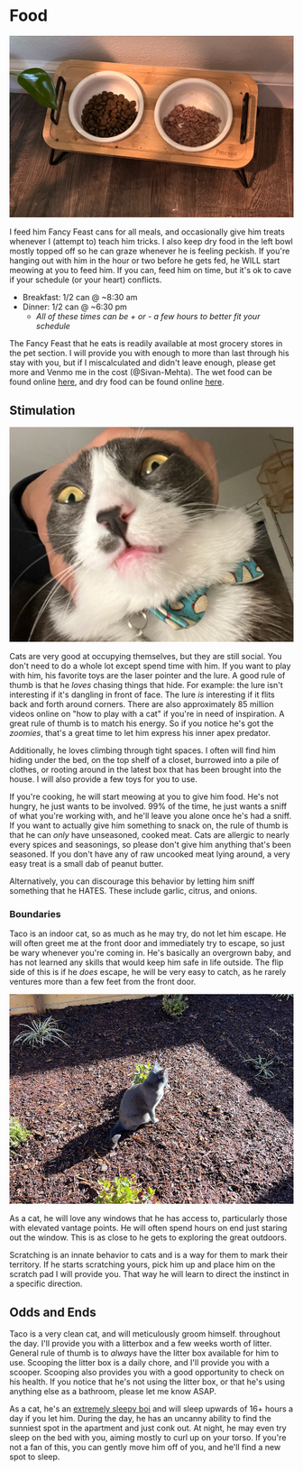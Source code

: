 # Food

![](food-bowls.png)

I feed him Fancy Feast cans for all meals, and occasionally give him treats whenever I (attempt to) teach him tricks. I also keep dry food in the left bowl mostly topped off so he can graze whenever he is feeling peckish. If you're hanging out with him in the hour or two before he gets fed, he WILL start meowing at you to feed him. If you can, feed him on time, but it's ok to cave if your schedule (or your heart) conflicts.

- Breakfast: 1/2 can @ ~8:30 am
- Dinner: 1/2 can @ ~6:30 pm
  - *All of these times can be + or - a few hours to better fit your schedule*

The Fancy Feast that he eats is readily available at most grocery stores in the pet section. I will provide you with enough to more than last through his stay with you, but if I miscalculated and didn't leave enough, please get more and Venmo me in the cost (@Sivan-Mehta). The wet food can be found online [here](https://www.fredmeyer.com/p/purina-fancy-feast-seafood-grilled-collection-wet-cat-food-variety-pack/0005000057546?fulfillment=PICKUP&searchType=default_search), and dry food can be found online [here](https://www.fredmeyer.com/p/blue-buffalo-wilderness-high-protein-natural-salmon-adult-dry-cat-food/0084024313060?fulfillment=PICKUP&searchType=default_search).

## Stimulation

![](lol.png)

Cats are very good at occupying themselves, but they are still social. You don't need to do a whole lot except spend time with him. If you want to play with him, his favorite toys are the laser pointer and the lure. A good rule of thumb is that he _loves_ chasing things that hide. For example: the lure isn't interesting if it's dangling in front of face. The lure _is_ interesting if it flits back and forth around corners. There are also approximately 85 million videos online on "how to play with a cat" if you're in need of inspiration. A great rule of thumb is to match his energy. So if you notice he's got the _zoomies_, that's a great time to let him express his inner apex predator.

Additionally, he loves climbing through tight spaces. I often will find him hiding under the bed, on the top shelf of a closet, burrowed into a pile of clothes, or rooting around in the latest box that has been brought into the house. I will also provide a few toys for you to use.

If you're cooking, he will start meowing at you to give him food. He's not hungry, he just wants to be involved. 99% of the time, he just wants a sniff of what you're working with, and he'll leave you alone once he's had a sniff. If you want to actually give him something to snack on, the rule of thumb is that he can _only_ have unseasoned, cooked meat. Cats are allergic to nearly every spices and seasonings, so please don't give him anything that's been seasoned. If you don't have any of raw uncooked meat lying around, a very easy treat is a small dab of peanut butter.

Alternatively, you can discourage this behavior by letting him sniff something that he HATES. These include garlic, citrus, and onions.

### Boundaries

Taco is an indoor cat, so as much as he may try, do not let him escape. He will often greet me at the front door and immediately try to escape, so just be wary whenever you're coming in. He's basically an overgrown baby, and has not learned any skills that would keep him safe in life outside. The flip side of this is if he *does* escape, he will be very easy to catch, as he rarely ventures more than a few feet from the front door.

![](taco-in-the-yard.png "'everything the light touches is my kingdom' - Taco")

As a cat, he will love any windows that he has access to, particularly those with elevated vantage points. He will often spend hours on end just staring out the window. This is as close to he gets to exploring the great outdoors.

Scratching is an innate behavior to cats and is a way for them to mark their territory. If he starts scratching yours, pick him up and place him on the scratch pad I will provide you. That way he will learn to direct the instinct in a specific direction.

## Odds and Ends

Taco is a very clean cat, and will meticulously groom himself. throughout the day. I'll provide you with a litterbox and a few weeks worth of litter. General rule of thumb is to *always* have the litter box available for him to use. Scooping the litter box is a daily chore, and I'll provide you with a scooper. Scooping also provides you with a good opportunity to check on his health. If you notice that he's not using the litter box, or that he's using anything else as a bathroom, please let me know ASAP.

As a cat, he's an [extremely sleepy boi](https://www.youtube.com/shorts/syQCUC0mva8) and will sleep upwards of 16+ hours a day if you let him. During the day, he has an uncanny ability to find the sunniest spot in the apartment and just conk out. At night, he may even try sleep on the bed with you, aiming mostly to curl up on your torso. If you're not a fan of this, you can gently move him off of you, and he'll find a new spot to sleep.
